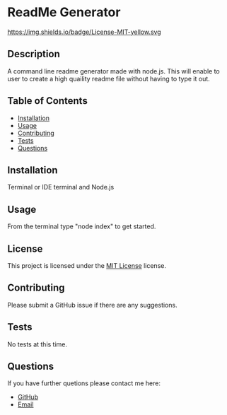  # ReadMe Generator

  https://img.shields.io/badge/License-MIT-yellow.svg

  ## Description
  A command line readme generator made with node.js. This will enable to user to create a high quaility readme file without having to type it out.

  ## Table of Contents
  - [Installation](#installation)
  - [Usage](#usage)
  - [Contributing](#contributing)
  - [Tests](#tests)
  - [Questions](#questions)

  ## Installation
  Terminal or IDE terminal and Node.js

  ## Usage
  From the terminal type "node index" to get started.

  ## License
  This project is licensed under the [MIT License](https://opensource.org/licenses/MIT) license.
  
  ## Contributing
  Please submit a GitHub issue if there are any suggestions.

  ## Tests
  No tests at this time.

  ## Questions
  If you have further quetions please contact me here:
  * [GitHub](https://github.com/oceanlatte)
  * [Email](osciris.veliz@gmail.com)

